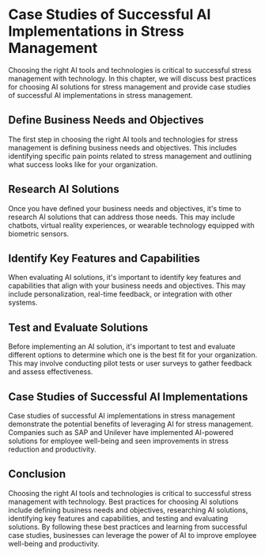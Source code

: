 Case Studies of Successful AI Implementations in Stress Management
=================================================================================================================================================

Choosing the right AI tools and technologies is critical to successful stress management with technology. In this chapter, we will discuss best practices for choosing AI solutions for stress management and provide case studies of successful AI implementations in stress management.

Define Business Needs and Objectives
------------------------------------

The first step in choosing the right AI tools and technologies for stress management is defining business needs and objectives. This includes identifying specific pain points related to stress management and outlining what success looks like for your organization.

Research AI Solutions
---------------------

Once you have defined your business needs and objectives, it's time to research AI solutions that can address those needs. This may include chatbots, virtual reality experiences, or wearable technology equipped with biometric sensors.

Identify Key Features and Capabilities
--------------------------------------

When evaluating AI solutions, it's important to identify key features and capabilities that align with your business needs and objectives. This may include personalization, real-time feedback, or integration with other systems.

Test and Evaluate Solutions
---------------------------

Before implementing an AI solution, it's important to test and evaluate different options to determine which one is the best fit for your organization. This may involve conducting pilot tests or user surveys to gather feedback and assess effectiveness.

Case Studies of Successful AI Implementations
---------------------------------------------

Case studies of successful AI implementations in stress management demonstrate the potential benefits of leveraging AI for stress management. Companies such as SAP and Unilever have implemented AI-powered solutions for employee well-being and seen improvements in stress reduction and productivity.

Conclusion
----------

Choosing the right AI tools and technologies is critical to successful stress management with technology. Best practices for choosing AI solutions include defining business needs and objectives, researching AI solutions, identifying key features and capabilities, and testing and evaluating solutions. By following these best practices and learning from successful case studies, businesses can leverage the power of AI to improve employee well-being and productivity.
